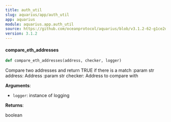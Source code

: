 ```yaml
---
title: auth_util
slug: aquarius/app/auth_util
app: aquarius
module: aquarius.app.auth_util
source: https://github.com/oceanprotocol/aquarius/blob/v3.1.2-62-g1ce2da0/aquarius/app/auth_util.py
version: 3.1.2
---
```

#### compare\_eth\_addresses

```python
def compare_eth_addresses(address, checker, logger)
```

Compare two addresses and return TRUE if there is a match
:param str address: Address
:param str checker: Address to compare with

**Arguments**:

- `logger`: instance of logging

**Returns**:

boolean

